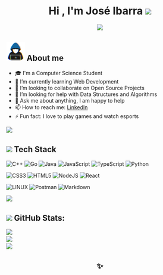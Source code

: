 <h1 align="center"><b>Hi , I'm José Ibarra </b>
<img src="https://media.giphy.com/media/hvRJCLFzcasrR4ia7z/giphy.gif" width="35"></h1>
<!--  -->
<p align="center">
  <img src="https://readme-typing-svg.demolab.com/?lines=José+Manuel+Ibarra+Pirir+&#128640++;Computer+Science+Student+&#128126++;Active+Learner/Researcher+&#129488++;Love+to+learn+new+stuffs+&#128568++ &font=Fira%20Code&center=true&width=500&height=50&duration=4000&pause=1000">
</p>

## <picture><img src = "https://github.com/0xAbdulKhalid/0xAbdulKhalid/raw/main/assets/mdImages/about_me.gif" width = 50px></picture> **About me**

- 🎓 I'm a Computer Science Student
- 🌱 I’m currently learning Web Development
- 👯 I’m looking to collaborate on Open Source Projects
- 🤔 I’m looking for help with Data Structures and Algorithms
- 💬 Ask me about anything, I am happy to help
- 📫 How to reach me: [LinkedIn](https://www.linkedin.com/in/jose-manuel-ibarra-pirir-0b0b3b1b2/)
- ⚡ Fun fact: I love to play games and watch esports

<img src="https://user-images.githubusercontent.com/73097560/115834477-dbab4500-a447-11eb-908a-139a6edaec5c.gif">

## <img src="https://media2.giphy.com/media/QssGEmpkyEOhBCb7e1/giphy.gif?cid=ecf05e47a0n3gi1bfqntqmob8g9aid1oyj2wr3ds3mg700bl&rid=giphy.gif" width ="25"><b> Tech Stack</b>

![C++](https://img.shields.io/badge/c++-%2300599C.svg?style=for-the-badge&logo=c%2B%2B&logoColor=white)
![Go](https://img.shields.io/badge/go-%2300ADD8.svg?style=for-the-badge&logo=go&logoColor=white)
![Java](https://img.shields.io/badge/java-%23ED8B00.svg?style=for-the-badge&logo=java&logoColor=white)
![JavaScript](https://img.shields.io/badge/javascript-%23323330.svg?style=for-the-badge&logo=javascript&logoColor=%23F7DF1E) 
![TypeScript](https://img.shields.io/badge/typescript-%23007ACC.svg?style=for-the-badge&logo=typescript&logoColor=white) 
![Python](https://img.shields.io/badge/python-3670A0?style=for-the-badge&logo=python&logoColor=ffdd54)   



![CSS3](https://img.shields.io/badge/css3-%231572B6.svg?style=for-the-badge&logo=css3&logoColor=white)
![HTML5](https://img.shields.io/badge/html5-%23E34F26.svg?style=for-the-badge&logo=html5&logoColor=white) 
![NodeJS](https://img.shields.io/badge/node.js-6DA55F?style=for-the-badge&logo=node.js&logoColor=white) 
![React](https://img.shields.io/badge/react-%2320232a.svg?style=for-the-badge&logo=react&logoColor=%2361DAFB)

![LINUX](https://img.shields.io/badge/Linux-FCC624?style=for-the-badge&logo=linux&logoColor=black) ![Postman](https://img.shields.io/badge/Postman-FF6C37?style=for-the-badge&logo=postman&logoColor=white) 
![Markdown](https://img.shields.io/badge/markdown-%23000000.svg?style=for-the-badge&logo=markdown&logoColor=white)

<img src="https://user-images.githubusercontent.com/73097560/115834477-dbab4500-a447-11eb-908a-139a6edaec5c.gif">

## <img src="https://media.giphy.com/media/iY8CRBdQXODJSCERIr/giphy.gif" width="35"> GitHub Stats:
![](https://github-readme-stats.vercel.app/api?username=findlesscopy&theme=nightowl&hide_border=false&include_all_commits=true&count_private=true)<br/>
![](https://github-readme-streak-stats.herokuapp.com/?user=findlesscopy&theme=nightowl&hide_border=false)<br/>
![](https://github-readme-stats.vercel.app/api/top-langs/?username=findlesscopy&theme=nightowl&hide_border=false&include_all_commits=true&count_private=true&layout=compact)


</p>

## <center/><b>✨</b>

</div>
